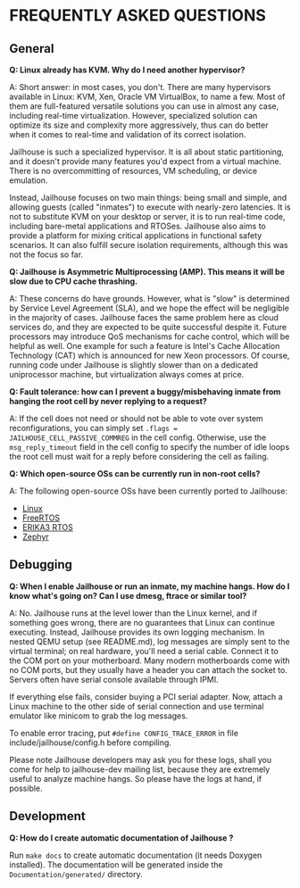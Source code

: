 FREQUENTLY ASKED QUESTIONS
==========================

General
-------

**Q: Linux already has KVM. Why do I need another hypervisor?**

A: Short answer: in most cases, you don't. There are many hypervisors available
in Linux: KVM, Xen, Oracle VM VirtualBox, to name a few. Most of them are
full-featured versatile solutions you can use in almost any case, including
real-time virtualization. However, specialized solution can optimize its size
and complexity more aggressively, thus can do better when it comes to real-time
and validation of its correct isolation.

Jailhouse is such a specialized hypervisor. It is all about static partitioning,
and it doesn't provide many features you'd expect from a virtual machine. There
is no overcommitting of resources, VM scheduling, or device emulation.

Instead, Jailhouse focuses on two main things: being small and simple, and
allowing guests (called "inmates") to execute with nearly-zero latencies. It is
not to substitute KVM on your desktop or server, it is to run real-time code,
including bare-metal applications and RTOSes. Jailhouse also aims to provide a
platform for mixing critical applications in functional safety scenarios.
It can also fulfill secure isolation requirements, although this was not the
focus so far.

**Q: Jailhouse is Asymmetric Multiprocessing (AMP). This means it will be slow due
to CPU cache thrashing.**

A: These concerns do have grounds. However, what is "slow" is determined by
Service Level Agreement (SLA), and we hope the effect will be negligible in the
majority of cases. Jailhouse faces the same problem here as cloud services do,
and they are expected to be quite successful despite it. Future processors may
introduce QoS mechanisms for cache control, which will be helpful as well. One
example for such a feature is Intel's Cache Allocation Technology (CAT) which is
announced for new Xeon processors. Of course, running code under Jailhouse is
slightly slower than on a dedicated uniprocessor machine, but virtualization
always comes at price.

**Q: Fault tolerance: how can I prevent a buggy/misbehaving inmate from hanging
the root cell by never replying to a request?**

A: If the cell does not need or should not be able to vote over system
reconfigurations, you can simply set ```.flags = JAILHOUSE_CELL_PASSIVE_COMMREG```
in the cell config.
Otherwise, use the ```msg_reply_timeout``` field in the cell config to specify
the number of idle loops the root cell must wait for a reply before considering
the cell as failing.

**Q: Which open-source OSs can be currently run in non-root cells?**

A: The following open-source OSs have been currently ported to Jailhouse:
* [Linux](Documentation/non-root-linux.txt)
* [FreeRTOS](https://github.com/siemens/freertos-cell)
* [ERIKA3 RTOS](http://www.erika-enterprise.com/wiki/index.php?title=ERIKA3_on_the_Jailhouse_hypervisor)
* [Zephyr](https://www.zephyrproject.org)


Debugging
---------

**Q: When I enable Jailhouse or run an inmate, my machine hangs. How do I know
what's going on? Can I use dmesg, ftrace or similar tool?**

A: No. Jailhouse runs at the level lower than the Linux kernel, and if something
goes wrong, there are no guarantees that Linux can continue executing. Instead,
Jailhouse provides its own logging mechanism. In nested QEMU setup (see
README.md), log messages are simply sent to the virtual terminal; on real
hardware, you'll need a serial cable. Connect it to the COM port on your
motherboard. Many modern motherboards come with no COM ports, but they usually
have a header you can attach the socket to. Servers often have serial console
available through IPMI.

If everything else fails, consider buying a PCI serial adapter. Now, attach
a Linux machine to the other side of serial connection and use terminal emulator
like minicom to grab the log messages.

To enable error tracing, put ```#define CONFIG_TRACE_ERROR``` in file
include/jailhouse/config.h before compiling.

Please note Jailhouse developers may ask you for these logs, shall you come for
help to jailhouse-dev mailing list, because they are extremely useful to analyze
machine hangs. So please have the logs at hand, if possible.

Development
-----------

**Q: How do I create automatic documentation of Jailhouse ?**

Run ```make docs``` to create automatic documentation (it needs Doxygen
installed). The documentation will be generated inside the
```Documentation/generated/``` directory.

